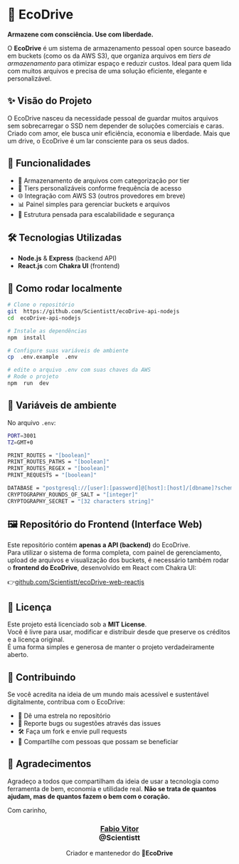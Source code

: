 # 🌿 EcoDrive

**Armazene com consciência. Use com liberdade.**

O **EcoDrive** é um sistema de armazenamento pessoal open source baseado em buckets (como os da AWS S3), que organiza arquivos em _tiers de armazenamento_ para otimizar espaço e reduzir custos. Ideal para quem lida com muitos arquivos e precisa de uma solução eficiente, elegante e personalizável.

## ✨ Visão do Projeto

O EcoDrive nasceu da necessidade pessoal de guardar muitos arquivos sem sobrecarregar o SSD nem depender de soluções comerciais e caras. Criado com amor, ele busca unir eficiência, economia e liberdade.
Mais que um drive, o EcoDrive é um lar consciente para os seus dados.

## 🚀 Funcionalidades

- 📁 Armazenamento de arquivos com categorização por tier
- 🧠 Tiers personalizáveis conforme frequência de acesso
- 🌐 Integração com AWS S3 (outros provedores em breve)
- 📊 Painel simples para gerenciar buckets e arquivos
- 🔐 Estrutura pensada para escalabilidade e segurança

## 🛠️ Tecnologias Utilizadas

- **Node.js** & **Express** (backend API)
- **React.js** com **Chakra UI** (frontend)

## 🧪 Como rodar localmente

```bash
# Clone o repositório
git  https://github.com/Scientistt/ecoDrive-api-nodejs
cd  ecoDrive-api-nodejs

# Instale as dependências
npm  install

# Configure suas variáveis de ambiente
cp  .env.example  .env

# edite o arquivo .env com suas chaves da AWS
# Rode o projeto
npm  run  dev
```

## 🔐 Variáveis de ambiente

No arquivo `.env`:

```bash
PORT=3001
TZ=GMT+0

PRINT_ROUTES = "[boolean]"
PRINT_ROUTES_PATHS = "[boolean]"
PRINT_ROUTES_REGEX = "[boolean]"
PRINT_REQUESTS = "[boolean]"

DATABASE = "postgresql://[user]:[password]@[host]:[host]/[dbname]?schema=[schema]"
CRYPTOGRAPHY_ROUNDS_OF_SALT = "[integer]"
CRYPTOGRAPHY_SECRET = "[32 characters string]"
```

## 🖼️ Repositório do Frontend (Interface Web)
Este repositório contém **apenas a API (backend)** do EcoDrive.  
Para utilizar o sistema de forma completa, com painel de gerenciamento, upload de arquivos e visualização dos buckets, é necessário também rodar o **frontend do EcoDrive**, desenvolvido em React com Chakra UI:

👉[github.com/Scientistt/ecoDrive-web-reactjs](https://github.com/Scientistt/ecoDrive-web-reactjs)

## 📝 Licença

Este projeto está licenciado sob a **MIT License**.  
Você é livre para usar, modificar e distribuir desde que preserve os créditos e a licença original.  
É uma forma simples e generosa de manter o projeto verdadeiramente aberto.

## 💚 Contribuindo

Se você acredita na ideia de um mundo mais acessível e sustentável digitalmente, contribua com o EcoDrive:

- 🌟 Dê uma estrela no repositório
- 🐛 Reporte bugs ou sugestões através das issues
- 🛠️ Faça um fork e envie pull requests
- 📢 Compartilhe com pessoas que possam se beneficiar

## 🙏 Agradecimentos

Agradeço a todos que compartilham da ideia de usar a tecnologia como ferramenta de bem, economia e utilidade real. **Não se trata de quantos ajudam, mas de quantos fazem o bem com o coração.**

Com carinho,

<h3 align="center">
  <a href="https://github.com/Scientistt" target="_blank">Fabio Vitor</a><br>
  @Scientistt
</h3>
<p align="center">
  Criador e mantenedor do <strong>🌿EcoDrive</strong>
</p>
